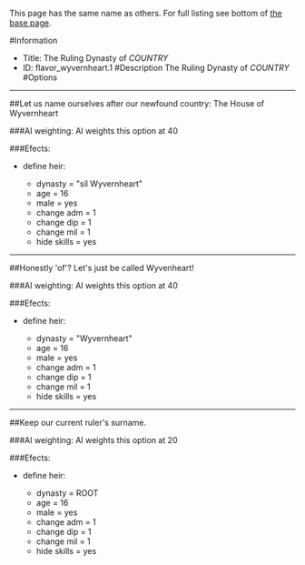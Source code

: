 This page has the same name as others. For full listing see bottom of [the base page](the_ruling_dynasty_of_country2222222222222222.md).

#Information
 - Title: The Ruling Dynasty of $COUNTRY$
 - ID: flavor_wyvernheart.1
#Description
The Ruling Dynasty of $COUNTRY$
#Options

___
##Let us name ourselves after our newfound country: The House of Wyvernheart

###AI weighting:
AI weights this option at 40


###Efects:<ul><li>define heir:</li><ul><li>dynasty = "síl Wyvernheart"</li><li>age = 16</li><li>male = yes</li><li>change adm = 1</li><li>change dip = 1</li><li>change mil = 1</li><li>hide skills = yes</li></ul></ul>

___
##Honestly 'of'? Let's just be called Wyvenheart!

###AI weighting:
AI weights this option at 40


###Efects:<ul><li>define heir:</li><ul><li>dynasty = "Wyvernheart"</li><li>age = 16</li><li>male = yes</li><li>change adm = 1</li><li>change dip = 1</li><li>change mil = 1</li><li>hide skills = yes</li></ul></ul>

___
##Keep our current ruler's surname.

###AI weighting:
AI weights this option at 20


###Efects:<ul><li>define heir:</li><ul><li>dynasty = ROOT</li><li>age = 16</li><li>male = yes</li><li>change adm = 1</li><li>change dip = 1</li><li>change mil = 1</li><li>hide skills = yes</li></ul></ul>
